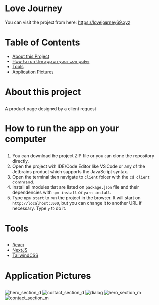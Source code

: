 # Love Journey

You can visit the project from here: https://lovejourney69.xyz

# Table of Contents
- <a href="#about">About this Project</a>
- <a href="#how-to-run">How to run the app on your computer</a>
- <a href="#tools">Tools</a>
- <a href="#application-pictures">Application Pictures</a>

# <p id="about">About this project</p>

A product page designed by a client request

# <p id="how-to-run">How to run the app on your computer</p>

1. You can download the project ZIP file or you can clone the repository directly.
2. Open the project with IDE/Code Editor like VS Code or any of the Jetbrains product which supports the JavaScript syntax.
4. Open the terminal then navigate to `client` folder with the `cd client` command.
5. Install all modules that are listed on `package.json` file and their dependencies with `npm install` or `yarn install`.
6. Type `npm start` to run the project in the browser. It will start on `http://localhost:3000`, but you can change it to another URL if necessary. Type `y` to do it.

# <p id="tools">Tools</p>

- <a href="https://react.dev/">React</a>
- <a href="https://nextjs.org/">NextJS</a>
- <a href="https://tailwindcss.com/">TailwindCSS</a>

# <p id="application-pictures">Application Pictures</p>
![hero_section_d](https://github.com/antoanparashkevov/book-nextjs/assets/80749603/a0bcffb2-9fee-49d0-bf63-18c6fbeb8059)
![contact_section_d](https://github.com/antoanparashkevov/book-nextjs/assets/80749603/367c2612-ab94-40ab-b41e-7d50cb9b9e04)
![dialog](https://github.com/antoanparashkevov/book-nextjs/assets/80749603/5f64e335-e2d5-4382-86e5-eafe42dc1362)
![hero_section_m](https://github.com/antoanparashkevov/book-nextjs/assets/80749603/c422f27f-a941-45be-aa8e-f37ecd4f6e18)
![contact_section_m](https://github.com/antoanparashkevov/book-nextjs/assets/80749603/0523d247-f8df-433e-b61d-a9714769c1ca)





